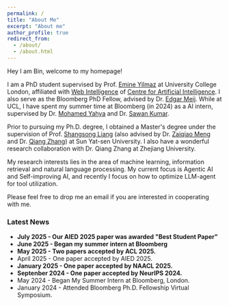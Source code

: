 ```yaml
---
permalink: /
title: "About Me"
excerpt: "About me"
author_profile: true
redirect_from: 
  - /about/
  - /about.html
---
```

  Hey I am Bin, welcome to my homepage!

 I am a PhD student supervised by Prof. [Emine Yilmaz](https://sites.google.com/site/emineyilmaz/) at University College London, affiliated with [Web Intelligence](https://wi.cs.ucl.ac.uk/) of [Centre for Artificial Intelligence](https://www.ucl.ac.uk/ai-centre/). I also serve as the Bloomberg PhD Fellow, advised by Dr. [Edgar Meij](https://edgar.meij.pro/). While at UCL, I have spent my summer time at Bloomberg (in 2024) as a AI intern, supervised by Dr. [Mohamed Yahya](https://myahya.org/) and Dr. [Sawan Kumar](https://sawankumar28.github.io/).

 Prior to pursuing my Ph.D. degree, I obtained a Master's degree under the supervision of Prof. [Shangsong Liang](https://scholar.google.com/citations?user=4uggVcIAAAAJ&hl=en) (also advised by Dr. [Zaiqiao Meng](https://mengzaiqiao.github.io/) and Dr. [Qiang Zhang](https://qiangairesearcher.github.io/)) at Sun Yat-sen University. I also have a wonderful research collaboration with Dr. Qiang Zhang at Zhejiang University.

 My research interests lies in the area of machine learning, information retrieval and natural language processing. My current focus is Agentic AI and Self-improving AI, and recently I focus on how to optimize LLM-agent for tool utilization.

 Please feel free to drop me an email if you are interested in cooperating with me.

### Latest News
 - **July 2025 - Our AIED 2025 paper was awarded "Best Student Paper"**
 - **June 2025 - Began my summer intern at Bloomberg**
 - **May 2025 - Two papers accepted by ACL 2025.**
 - April 2025 - One paper accepted by AIED 2025.
 - **January 2025 - One paper accepted by NAACL 2025.**
 - **Septenber 2024 - One paper accepted by NeurIPS 2024.**
 - May 2024 - Began My Summer Intern at Bloomberg, London.
 - January 2024 - Attended Bloomberg Ph.D. Fellowship Virtual Symposium.